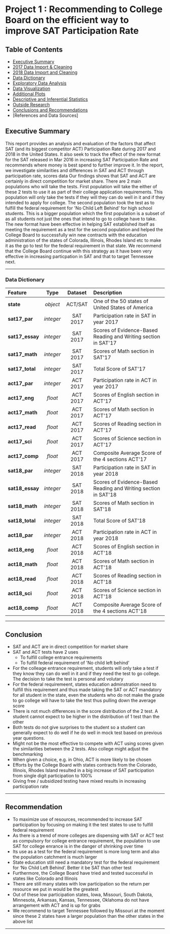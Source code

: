 # Project 1 : Recommending to College Board on the efficient way to improve SAT Participation Rate

## Table of Contents
- [Executive Summary](#Exective-Summary)
- [2017 Data Import & Cleaning](#2017-Data-Import-and-Cleaning)
- [2018 Data Import and Cleaning](#2018-Data-Import-and-Cleaning)
- [Data Dictionary](#Data-Dictionry)
- [Exploratory Data Analysis](#Exploratory-Data-Analysis)
- [Data Visualization](#Visualize-the-data)
- [Additional Plots](#Additional-Plots)
- [Descriptive and Inferential Statistics](#Descriptive-and-Inferential-Statistics)
- [Outside Research](#Outside-Research)
- [Conclusions and Recommendations](#Conclusions-and-Recommendations)
- [References and Data Sources]


## Executive Summary

This report provides an analysis and evaluation of the factors that affect SAT (and its biggest competitor ACT) Participation Rate during 2017 and 2018 in the United States. It also seek to track the effect of the new format for the SAT released in Mar 2016 in increasing SAT Participation Rate and recommends where money is best spend to further improve it. In the report, we investigate similarities and differences in SAT and ACT through participation rate, scores data Our findings shows that SAT and ACT are certainly in direct competition for market share. There are 2 main populations who will take the tests. First population will take the either of these 2 tests to use it as part of their college application requirements. This population will only take the tests if they will they can do well in it and if they intended to apply for college. The second population took the test as to fulfill the federal requirement for 'No Child Left Behind' for high school students. This is a bigger population which the first population is a subset of as all students not just the ones that intend to go to college have to take. The new format have been effective in helping SAT established itself as meeting the requirement as a test for the second population and helped the College Board to successfully win new contracts with the education administration of the states of Colorada, Illinois, Rhodes Island etc to make it as the go to test for the federal requirement in that state. We recommend that the College Board continue with this strategy as it have been very effective in increasing particpation in SAT and that to target Tennessee next.

---
### Data Dictionary

|Feature|Type|Dataset|Description|
|:--|:-:|:-:|:--|
|**state**|*object*|ACT/SAT|One of the 50 states of United States of America|
|**sat17_par**|*integer*|SAT 2017|Participation rate in SAT in year 2017| 
|**sat17_essay**|*integer*|SAT 2017|Scores of Evidence-Based Reading and Writing section in SAT'17| 
|**sat17_math**|*integer*|SAT 2017|Scores of Math section in SAT'17| 
|**sat17_total**|*integer*|SAT 2017|Total Score of SAT'17| 
|**act17_par**|*integer*|ACT 2017|Participation rate in ACT in year 2017| 
|**act17_eng**|*float*|ACT 2017|Scores of English section in ACT'17| 
|**act17_math**|*float*|ACT 2017|Scores of Math section in ACT'17| 
|**act17_read**|*float*|ACT 2017|Scores of Reading section in ACT'17| 
|**act17_sci**|*float*|ACT 2017|Scores of Science section in ACT'17| 
|**act17_comp**|*float*|ACT 2017|Composite Average Score of the 4 sections ACT'17| 
|**sat18_par**|*integer*|SAT 2018|Participation rate in SAT in year 2018| 
|**sat18_essay**|*integer*|SAT 2018|Scores of Evidence-Based Reading and Writing section in SAT'18| 
|**sat18_math**|*integer*|SAT 2018|Scores of Math section in SAT'18| 
|**sat18_total**|*integer*|SAT 2018|Total Score of SAT'18| 
|**act18_par**|*integer*|ACT 2018|Participation rate in ACT in year 2018| 
|**act18_eng**|*float*|ACT 2018|Scores of English section in ACT'18| 
|**act18_math**|*float*|ACT 2018|Scores of Math section in ACT'18| 
|**act18_read**|*float*|ACT 2018|Scores of Reading section in ACT'18| 
|**act18_sci**|*float*|ACT 2018|Scores of Science section in ACT'18| 
|**act18_comp**|*float*|ACT 2018|Composite Average Score of the 4 sections ACT'18| 

---
## Conclusion

- SAT and ACT are in direct competition for market share
- SAT and ACT tests have 2 uses
    - To fulfill college entrance requirements
    - To fulfill federal requirement of 'No child left behind'
- For the colleage entrance requirement, students will only take a test if they know they can do well in it and if they need the test to go college. The decision to take the test is personal and volutary
- For the federal requiremeent, states education adminstration need to fulfill this requirement and thus made taking the SAT or ACT mandatory for all student in the state, even the students who do not make the grade to go college will have to take the test thus pulling down the average score
- There is not much differences in the score distribution of the 2 test. A student cannot expect to be higher in the distribution of 1 test than the other
- Both tests do not give surprises to the student so a student can generally expect to do well if he do well in mock test based on previous year questions.
- Might not be the most effective to compete with ACT using scores given the similarities between the 2 tests. Also college might adjust the benchmarking
- When given a choice, e.g. in Ohio, ACT is more likely to be chosen
- Efforts by the College Board with states contracts from the Colorado, Illinois, Rhodes Island resulted in a big increase of SAT participation from single digit participation to 100%
- Giving free / subsidized testing have mixed results in increasing participation rate

---
## Recommendation

- To maximize use of resources, recommended to increase SAT participation by focusing on making it the test states to use to fulfill federal requirement
- As there is a trend of more colleges are dispensing with SAT or ACT test as compulsory for college entrance requirement, the population to use SAT for college enrance is in the danger of shrinking over time
- Its use as a test for the federal requirement is more long term and also the population catchment is much larger
- State education still need a mandatory test for the federal requirement for ‘No Child Left Behind’. Better it be SAT than other test
- Furthermore, the College Board have tried and tested successful in states like Colorado and Illinois
- There are still many states with low participation so the return per resource we put in would be the greatest
- Out of these low participation states, Iowa, Missouri, South Dakota, Minnesota, Arkansas, Kansas, Tennessee, Oklahoma do not have arrangement with ACT and is up for grabs
- We recommend to target Tennessee followed by Missouri at the moment since these 2 states have a larger population than the other states in the above list

---
